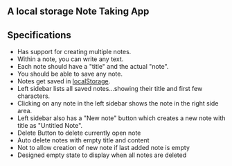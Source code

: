 ## A local storage Note Taking App
## Specifications
- Has support for creating multiple notes.
- Within a note, you can write any text.
- Each note should have a "title" and the actual "note".
- You should be able to save any note.
- Notes get saved in [localStorage](https://developer.mozilla.org/en-US/docs/Web/API/Window/localStorage).
- Left sidebar lists all saved notes...showing their title and first few characters.
- Clicking on any note in the left sidebar shows the note in the right side area.
- Left sidebar also has a "New note" button which creates a new note with title as "Untitled Note".
- Delete Button to delete currently open note
- Auto delete notes with empty title and content
- Not to allow creation of new note if last added note is empty
- Designed empty state to display when all notes are deleted